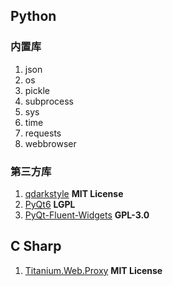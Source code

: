 ## Python

### 内置库

1. json
2. os
3. pickle
4. subprocess
5. sys
6. time
7. requests
8. webbrowser

### 第三方库

1. [qdarkstyle](https://github.com/ColinDuquesnoy/QDarkStyleSheet) **MIT License**
2. [PyQt6](https://www.riverbankcomputing.com/software/pyqt/) **LGPL**
3. [PyQt-Fluent-Widgets](https://github.com/zhiyiYo/PyQt-Fluent-Widgets) **GPL-3.0**

## C Sharp

1. [Titanium.Web.Proxy](https://github.com/justcoding121/Titanium-Web-Proxy) **MIT License**